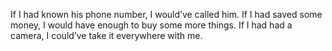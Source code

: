If I had known his phone number, I would’ve called him.
If I had saved some money, I would have enough to buy some more things. 
If I had had a camera, I could’ve take it everywhere with me.